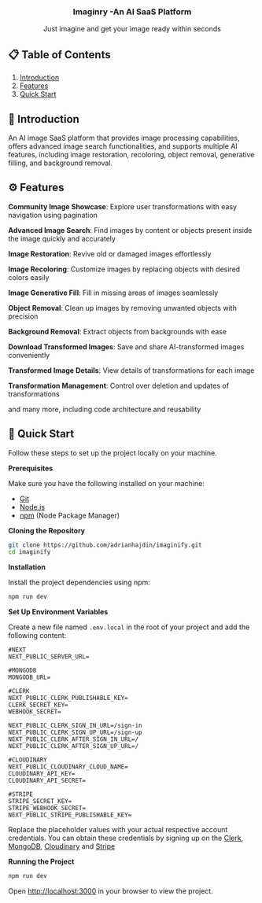<div align="center">  
  <h3 align="center">Imaginry -An AI SaaS Platform</h3>

   <div align="center">
     Just imagine and get your image ready within seconds
    </div>
</div>

## 📋 <a name="table">Table of Contents</a>

1. [Introduction](#introduction)
2. [Features](#features)
3. [Quick Start](#quick-start)

## <a name="introduction">🚨 Introduction</a>

An AI image SaaS platform that provides image processing capabilities, offers advanced image search functionalities, and supports multiple AI features, including image restoration, recoloring, object removal, generative filling, and background removal.

## <a name="features">⚙️ Features</a>

**Community Image Showcase**: Explore user transformations with easy navigation using pagination

**Advanced Image Search**: Find images by content or objects present inside the image quickly and accurately

**Image Restoration**: Revive old or damaged images effortlessly

**Image Recoloring**: Customize images by replacing objects with desired colors easily

**Image Generative Fill**: Fill in missing areas of images seamlessly

**Object Removal**: Clean up images by removing unwanted objects with precision

**Background Removal**: Extract objects from backgrounds with ease

**Download Transformed Images**: Save and share AI-transformed images conveniently

**Transformed Image Details**: View details of transformations for each image

**Transformation Management**: Control over deletion and updates of transformations

and many more, including code architecture and reusability 

## <a name="quick-start">🚀 Quick Start</a>

Follow these steps to set up the project locally on your machine.

**Prerequisites**

Make sure you have the following installed on your machine:

- [Git](https://git-scm.com/)
- [Node.js](https://nodejs.org/en)
- [npm](https://www.npmjs.com/) (Node Package Manager)

**Cloning the Repository**

```bash
git clone https://github.com/adrianhajdin/imaginify.git
cd imaginify
```

**Installation**

Install the project dependencies using npm:

```bash
npm run dev
```

**Set Up Environment Variables**

Create a new file named `.env.local` in the root of your project and add the following content:

```env
#NEXT
NEXT_PUBLIC_SERVER_URL=

#MONGODB
MONGODB_URL=

#CLERK
NEXT_PUBLIC_CLERK_PUBLISHABLE_KEY=
CLERK_SECRET_KEY=
WEBHOOK_SECRET=

NEXT_PUBLIC_CLERK_SIGN_IN_URL=/sign-in
NEXT_PUBLIC_CLERK_SIGN_UP_URL=/sign-up
NEXT_PUBLIC_CLERK_AFTER_SIGN_IN_URL=/
NEXT_PUBLIC_CLERK_AFTER_SIGN_UP_URL=/

#CLOUDINARY
NEXT_PUBLIC_CLOUDINARY_CLOUD_NAME=
CLOUDINARY_API_KEY=
CLOUDINARY_API_SECRET=

#STRIPE
STRIPE_SECRET_KEY=
STRIPE_WEBHOOK_SECRET=
NEXT_PUBLIC_STRIPE_PUBLISHABLE_KEY=
```

Replace the placeholder values with your actual respective account credentials. You can obtain these credentials by signing up on the [Clerk](https://clerk.com/), [MongoDB](https://www.mongodb.com/), [Cloudinary](https://cloudinary.com/) and [Stripe](https://stripe.com)

**Running the Project**

```bash
npm run dev
```

Open [http://localhost:3000](http://localhost:3000) in your browser to view the project.